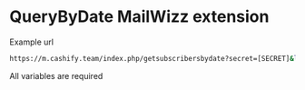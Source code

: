 # QueryByDate MailWizz extension

Example url

```sh
https://m.cashify.team/index.php/getsubscribersbydate?secret=[SECRET]&list_uid=[LIST_UID]&from_date=[FROM_DATE]&to_date=[TO_DATE]
```

All variables are required
